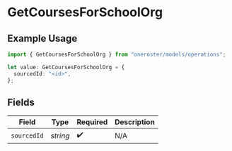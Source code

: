 # GetCoursesForSchoolOrg

## Example Usage

```typescript
import { GetCoursesForSchoolOrg } from "oneroster/models/operations";

let value: GetCoursesForSchoolOrg = {
  sourcedId: "<id>",
};
```

## Fields

| Field              | Type               | Required           | Description        |
| ------------------ | ------------------ | ------------------ | ------------------ |
| `sourcedId`        | *string*           | :heavy_check_mark: | N/A                |